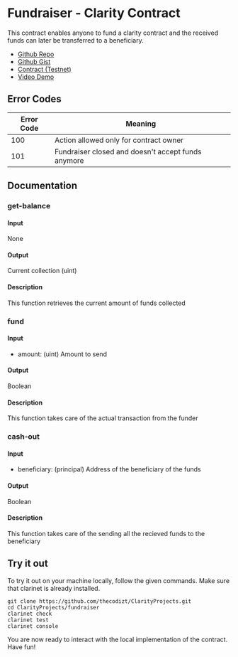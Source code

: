 # Fundraiser - Clarity Contract

This contract enables anyone to fund a clarity contract and the received funds can later be transferred to a beneficiary.

- [Github Repo](https://github.com/thecodizt/ClarityProjects/tree/master/fundraiser)
- [Github Gist](https://gist.github.com/thecodizt/b04bfaa0975f5ea1c68eaa676cdf811a)
- [Contract (Testnet)](https://explorer.stacks.co/txid/0x06c8d594ba45604c2ed7a2e2190aa0883163e86946aa11173e1ea8df163e8167?chain=testnet)
- [Video Demo]()

## Error Codes

| Error Code | Meaning |
| ---------- | ------- |
| 100 | Action allowed only for contract owner |
| 101 | Fundraiser closed and doesn't accept funds anymore |

## Documentation

### get-balance

#### Input
None

#### Output
Current collection (uint)

#### Description
This function retrieves the current amount of funds collected

### fund

#### Input
- amount: (uint) Amount to send

#### Output
Boolean

#### Description
This function takes care of the actual transaction from the funder

### cash-out

#### Input
- beneficiary: (principal) Address of the beneficiary of the funds

#### Output
Boolean

#### Description
This function takes care of the sending all the recieved funds to the beneficiary

## Try it out

To try it out on your machine locally, follow the given commands. Make sure that clarinet is already installed.

```console
git clone https://github.com/thecodizt/ClarityProjects.git
cd ClarityProjects/fundraiser
clarinet check
clarinet test
clarinet console
```

You are now ready to interact with the local implementation of the contract. Have fun!
